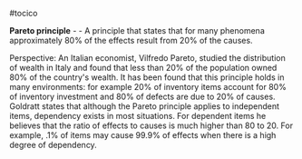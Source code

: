 #tocico

<b>Pareto principle</b> -  - A principle that states that for many phenomena approximately 80% of the effects result from 20% of the causes.

Perspective: An Italian economist, Vilfredo Pareto, studied the distribution of wealth in Italy and found that less than 20% of the population owned 80% of the country's wealth.  It has been found that this principle holds in many environments: for example 20% of inventory items account for 80% of inventory investment and 80% of defects are due to 20% of causes.  Goldratt states that although the Pareto principle applies to independent items, dependency exists in most situations.  For dependent items he believes that the ratio of effects to causes is much higher than 80 to 20.  For example, .1% of items may cause 99.9% of effects when there is a high degree of dependency. 



